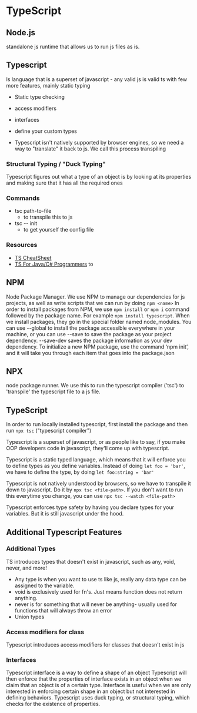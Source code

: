# TypeScript

## Node.js
standalone js runtime that allows us to run js files as is.

## Typescript
Is language that is a superset of javascript - any valid js is valid ts
with few more features, mainly static typing
- Static type checking
- access modifiers
- interfaces
- define your custom types

- Typescript isn't natively supported by browser engines, so we need a way to "translate" it back to js. We call this process transpiling

### Structural Typing / "Duck Typing"
Typescript figures out what a type of an object is by looking at its properties and making sure that it has all the required ones

### Commands
- tsc path-to-file
    - to transpile this to js
- tsc -- init
    - to get yourself the config file

### Resources
- [TS CheatSheet](https://www.typescriptlang.org/cheatsheets)
- [TS For Java/C# Programmers](https://www.typescriptlang.org/docs/handbook/typescript-in-5-minutes-oop.html)
to
## NPM
Node Package Manager. We use NPM to manage our dependencies for js projects, as well as write scripts that we can run by doing `npm <name>`
In order to install packages from NPM, we use `npm install` or `npm i` command followed by the package name. For example `npm install typescript`.
When we install packages, they go in the special folder named node_modules.
You can use --global to install the package accessible everywhere in your machine, or you can use --save to save the package as your project dependency. --save-dev saves the package information as your dev dependency.
To initialize a new NPM package, use the command ‘npm init’, and it will take you through each item that goes into the package.json

## NPX
node package runner. We use this to run the typescript compiler ('tsc') to 'transpile' the typescript file to a js file.

## TypeScript
In order to run locally installed typescript, first install the package and then run `npx tsc` ("typescript compiler")

Typescript is a superset of javascript, or as people like to say, if you make OOP developers code in javascript, they'll come up with typescript.

Typescript is a static typed language, which means that it will enforce you to define types as you define variables. Instead of doing `let foo = 'bar'`, we have to define the type, by doing `let foo:string = 'bar'`

Typescript is not natively understood by browsers, so we have to transpile it down to javascript. Do it by `npx tsc <file-path>`. If you don't want to run this everytime you change, you can use `npx tsc --watch <file-path>`

Typescript enforces type safety by having you declare types for your variables. But it is still javascript under the hood.

## Additional Typescript Features
### Additional Types
TS introduces types that doesn't exist in javascript, such as any, void, never, and more!
- Any type is when you want to use ts like js, really any data type can be assigned to the variable.
- void is exclusively used for fn's. Just means function does not return anything.
- never is for something that will never be anything- usually used for functions that will always throw an error
- Union types

### Access modifiers for class
Typescript introduces access modifiers for classes that doesn't exist in js

### Interfaces
Typescript interface is a way to define a shape of an object
Typescript will then enforce that the properties of interface exists in an object when we claim that an object is of a certain type.
Interface is useful when we are only interested in enforcing certain shape in an object but not interested in defining behaviors.
Typescript uses duck typing, or structural typing, which checks for the existence of properties.
